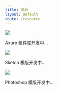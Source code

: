 ```yaml
---
title: 资源
layout: default
route: /resource
---
```

<article class="container">
  <c-box class="resources" justify="center">
    <c-box-item>
      <div class="resource"><img src="https://p1.ssl.qhimg.com/t01ea241edf73d75479.png"/>
        <p>Axure 组件库开发中...</p>
      </div>
    </c-box-item>
    <c-box-item>
      <div class="resource"><img src="https://p1.ssl.qhimg.com/t0160e4286b86273b2b.png"/>
        <p>Sketch 模版开发中...</p>
      </div>
    </c-box-item>
    <c-box-item>
      <div class="resource"><img src="https://p1.ssl.qhimg.com/t01eecce3580b88959f.png"/>
        <p>Photoshop 模版开发中...</p>
      </div>
    </c-box-item>
  </c-box>
</article>

